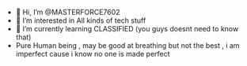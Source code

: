 - 👋 Hi, I’m @MASTERFORCE7602
- 👀 I’m interested in All kinds of tech stuff
- 🌱 I’m currently learning CLASSIFIED (you guys doesnt need to know that)
- Pure Human being , may be good at breathing but not the best , i am imperfect cause i know no one is  made perfect 
